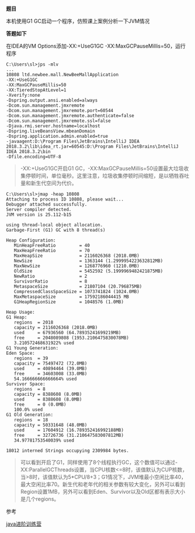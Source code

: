 **题目**

本机使用G1 GC启动一个程序，仿照课上案例分析一下JVM情况

**答题如下**

在IDEA的VM Options添加-XX:+UseG1GC -XX:MaxGCPauseMillis=50，运行程序

```shell
C:\Users\sl>jps -mlv
...
10808 ltd.newbee.mall.NewBeeMallApplication 
-XX:+UseG1GC 
-XX:MaxGCPauseMillis=50
-XX:TieredStopAtLevel=1 
-Xverify:none 
-Dspring.output.ansi.enabled=always 
-Dcom.sun.management.jmxremote 
-Dcom.sun.management.jmxremote.port=60544 
-Dcom.sun.management.jmxremote.authenticate=false 
-Dcom.sun.management.jmxremote.ssl=false 
-Djava.rmi.server.hostname=localhost 
-Dspring.liveBeansView.mbeanDomain 
-Dspring.application.admin.enabled=true 
-javaagent:D:\Program Files\JetBrains\IntelliJ IDEA 2018.3.2\lib\idea_rt.jar=60545:D:\Program Files\JetBrains\IntelliJ IDEA 2018.3.2\bin 
-Dfile.encoding=UTF-8
```

> -XX:+UseG1GC开启G1 GC，-XX:MaxGCPauseMillis=50设置最大垃圾收集停顿时间，单位毫秒。这里注意，垃圾收集停顿时间缩短，是以牺牲吞吐量和新生代空间为代价。

```shell
C:\Users\sl>jmap -heap 10808
Attaching to process ID 10808, please wait...
Debugger attached successfully.
Server compiler detected.
JVM version is 25.112-b15

using thread-local object allocation.
Garbage-First (G1) GC with 8 thread(s)

Heap Configuration:
   MinHeapFreeRatio         = 40
   MaxHeapFreeRatio         = 70
   MaxHeapSize              = 2116026368 (2018.0MB)
   NewSize                  = 1363144 (1.2999954223632812MB)
   MaxNewSize               = 1268776960 (1210.0MB)
   OldSize                  = 5452592 (5.1999969482421875MB)
   NewRatio                 = 2
   SurvivorRatio            = 8
   MetaspaceSize            = 21807104 (20.796875MB)
   CompressedClassSpaceSize = 1073741824 (1024.0MB)
   MaxMetaspaceSize         = 17592186044415 MB
   G1HeapRegionSize         = 1048576 (1.0MB)

Heap Usage:
G1 Heap:
   regions  = 2018
   capacity = 2116026368 (2018.0MB)
   used     = 67936560 (64.78935241699219MB)
   free     = 2048089808 (1953.2106475830078MB)
   3.210572468631922% used
G1 Young Generation:
Eden Space:
   regions  = 39
   capacity = 75497472 (72.0MB)
   used     = 40894464 (39.0MB)
   free     = 34603008 (33.0MB)
   54.166666666666664% used
Survivor Space:
   regions  = 8
   capacity = 8388608 (8.0MB)
   used     = 8388608 (8.0MB)
   free     = 0 (0.0MB)
   100.0% used
G1 Old Generation:
   regions  = 18
   capacity = 50331648 (48.0MB)
   used     = 17604912 (16.789352416992188MB)
   free     = 32726736 (31.210647583007812MB)
   34.97781753540039% used

18012 interned Strings occupying 2309984 bytes.
```

> 可以看到开启了G1，同样使用了8个线程执行GC，这个数值可以通过-XX:ParallelGCThreads设置，当CPU核数<=8时，该值默认为CUP核数，当>8时，该值默认为5*CPU/8+3；G1情况下，JVM堆最小空闲比率40，最大空闲比率70。新生代和老年代的相关参数有较大变化，另外可以看到Region设置1MB，另外可以看到Eden、Survivor以及Old区都有表示大小是几个regions。

参考

[java进阶训练营](https://u.geekbang.org/subject/java/1000579?utm_source=u_list_web&utm_medium=u_list_web&utm_term=u_list_web)
